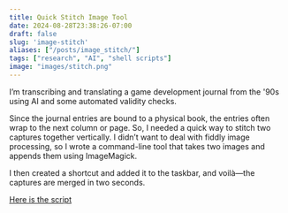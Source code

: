 ```yaml
---
title: Quick Stitch Image Tool
date: 2024-08-28T23:38:26-07:00
draft: false
slug: 'image-stitch'
aliases: ["/posts/image_stitch/"]
tags: ["research", "AI", "shell scripts"]
image: "images/stitch.png"
---
```


I’m transcribing and translating a game development journal from the '90s using AI and some automated validity checks. 

Since the journal entries are bound to a physical book, the entries often wrap to the next column or page. So, I needed a quick way to stitch two captures together vertically. I didn’t want to deal with fiddly image processing, so I wrote a command-line tool that takes two images and appends them using ImageMagick.

I then created a shortcut and added it to the taskbar, and voilà—the captures are merged in two seconds.

[Here is the script](/scripts/stich_images.txt)